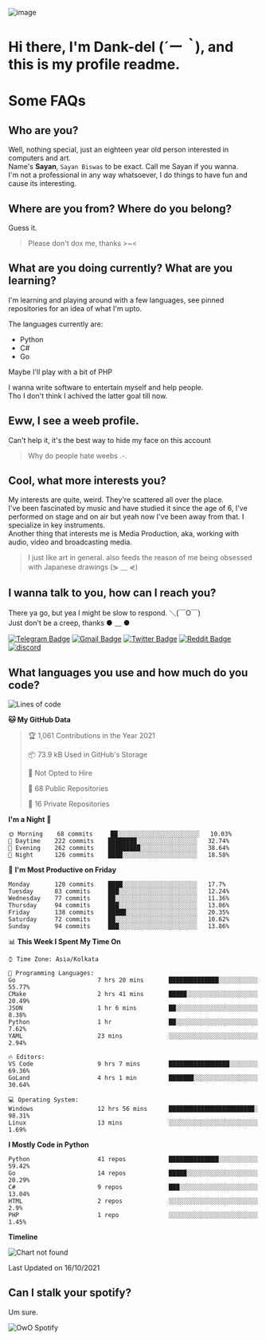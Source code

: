 ![image](https://user-images.githubusercontent.com/63096193/125182844-29f20800-e22f-11eb-8dc9-b0f2d29647bb.png)

# **Hi there, I'm Dank-del (*´ー｀*), and this is my profile readme.**
<!--  [![Profile views](https://gpvc.arturio.dev/dank-del)](https://github.com/dank-del) -->
# Some FAQs

## **Who are you?**

Well, nothing special, just an eighteen year old person interested in computers and art. \
Name's **Sayan**, `Sayan Biswas` to be exact. Call me Sayan if you wanna. \
I'm not a professional in any way whatsoever, I do things to have fun and cause its interesting.

## **Where are you from? Where do you belong?**

Guess it.
> Please don't dox me, thanks >~<

## **What are you doing currently? What are you learning?**

I'm learning and playing around with a few languages, see pinned repositories for an idea of what I'm upto.

The languages currently are:

- Python
- C#
- Go

Maybe I'll play with a bit of PHP

I wanna write software to entertain myself and help people. \
Tho I don't think I achived the latter goal till now.

## **Eww, I see a weeb profile.**

Can't help it, it's the best way to hide my face on this account
> Why do people hate weebs .-.

## **Cool, what more interests you?**

My interests are quite, weird. They're scattered all over the place. \
I've been fascinated by music and have studied it since the age of 6, I've performed on stage and on air but yeah now I've been away from that. I specialize in key instruments. \
Another thing that interests me is Media Production, aka, working with audio, video and broadcasting media.

> I just like art in general. also feeds the reason of me being obsessed with Japanese drawings (⋟ ﹏ ⋞)

## **I wanna talk to you, how can I reach you?**

There ya go, but yea I might be slow to respond. ＼(￣O￣) \
Just don't be a creep, thanks ● ﹏ ●

[![Telegram Badge](https://img.shields.io/badge/-dank_as_fuck-1ca0f1?style=flat-square&logo=telegram&logoColor=white&link=https://t.me/dank_as_fuck)](https://t.me/dank_as_fuck)
[![Gmail Badge](https://img.shields.io/badge/-chizuru@kanojo.tk-c14438?style=flat-square&logo=Gmail&logoColor=white&link=mailto:chizuru@kanojo.tk)](mailto:chizuru@kanojo.tk)
[![Twitter Badge](https://img.shields.io/twitter/follow/TheDankDel?style=social)](https://twitter.com/TheDankDel)
[![Reddit Badge](https://img.shields.io/reddit/user-karma/combined/dank_as_fuck_?style=social)](https://www.reddit.com/user/dank_as_fuck_/)
[![discord](https://discord-md-badge.vercel.app/api/shield/506536929152466945?style=social)](https://discordapp.com/users/506536929152466945)

## **What languages you use and how much do you code?**

<!--START_SECTION:waka-->
![Lines of code](https://img.shields.io/badge/From%20Hello%20World%20I%27ve%20Written-940147%20lines%20of%20code-blue)

**🐱 My GitHub Data** 

> 🏆 1,061 Contributions in the Year 2021
 > 
> 📦 73.9 kB Used in GitHub's Storage 
 > 
> 🚫 Not Opted to Hire
 > 
> 📜 68 Public Repositories 
 > 
> 🔑 16 Private Repositories  
 > 
**I'm a Night 🦉** 

```text
🌞 Morning    68 commits     ██░░░░░░░░░░░░░░░░░░░░░░░   10.03% 
🌆 Daytime    222 commits    ████████░░░░░░░░░░░░░░░░░   32.74% 
🌃 Evening    262 commits    █████████░░░░░░░░░░░░░░░░   38.64% 
🌙 Night      126 commits    ████░░░░░░░░░░░░░░░░░░░░░   18.58%

```
📅 **I'm Most Productive on Friday** 

```text
Monday       120 commits    ████░░░░░░░░░░░░░░░░░░░░░   17.7% 
Tuesday      83 commits     ███░░░░░░░░░░░░░░░░░░░░░░   12.24% 
Wednesday    77 commits     ██░░░░░░░░░░░░░░░░░░░░░░░   11.36% 
Thursday     94 commits     ███░░░░░░░░░░░░░░░░░░░░░░   13.86% 
Friday       138 commits    █████░░░░░░░░░░░░░░░░░░░░   20.35% 
Saturday     72 commits     ██░░░░░░░░░░░░░░░░░░░░░░░   10.62% 
Sunday       94 commits     ███░░░░░░░░░░░░░░░░░░░░░░   13.86%

```


📊 **This Week I Spent My Time On** 

```text
⌚︎ Time Zone: Asia/Kolkata

💬 Programming Languages: 
Go                       7 hrs 20 mins       ██████████████░░░░░░░░░░░   55.77% 
CMake                    2 hrs 41 mins       █████░░░░░░░░░░░░░░░░░░░░   20.49% 
JSON                     1 hr 6 mins         ██░░░░░░░░░░░░░░░░░░░░░░░   8.38% 
Python                   1 hr                ██░░░░░░░░░░░░░░░░░░░░░░░   7.62% 
YAML                     23 mins             ░░░░░░░░░░░░░░░░░░░░░░░░░   2.94%

🔥 Editors: 
VS Code                  9 hrs 7 mins        █████████████████░░░░░░░░   69.36% 
GoLand                   4 hrs 1 min         ███████░░░░░░░░░░░░░░░░░░   30.64%

💻 Operating System: 
Windows                  12 hrs 56 mins      ████████████████████████░   98.31% 
Linux                    13 mins             ░░░░░░░░░░░░░░░░░░░░░░░░░   1.69%

```

**I Mostly Code in Python** 

```text
Python                   41 repos            ██████████████░░░░░░░░░░░   59.42% 
Go                       14 repos            █████░░░░░░░░░░░░░░░░░░░░   20.29% 
C#                       9 repos             ███░░░░░░░░░░░░░░░░░░░░░░   13.04% 
HTML                     2 repos             ░░░░░░░░░░░░░░░░░░░░░░░░░   2.9% 
PHP                      1 repo              ░░░░░░░░░░░░░░░░░░░░░░░░░   1.45%

```


**Timeline**

![Chart not found](https://raw.githubusercontent.com/Dank-del/Dank-del/main/charts/bar_graph.png) 


 Last Updated on 16/10/2021
<!--END_SECTION:waka-->

## **Can I stalk your spotify?**

Um sure.

![OwO Spotify](https://spotify-recently-played-readme.vercel.app/api?user=31fdrsslnr7nvq4ytqwtw7c4rxfm&count=5)
